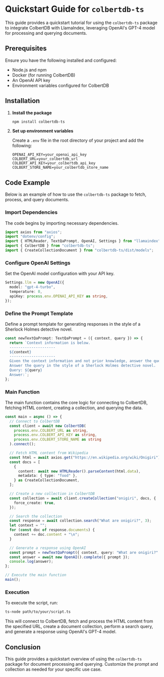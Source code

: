 # Quickstart Guide for `colbertdb-ts`

This guide provides a quickstart tutorial for using the `colbertdb-ts` package to integrate ColbertDB with LlamaIndex, leveraging OpenAI's GPT-4 model for processing and querying documents.

## Prerequisites

Ensure you have the following installed and configured:

- Node.js and npm
- Docker (for running ColbertDB)
- An OpenAI API key
- Environment variables configured for ColbertDB

## Installation

1. **Install the package**

   ```sh
   npm install colbertdb-ts
   ```

2. **Set up environment variables**

   Create a `.env` file in the root directory of your project and add the following:

   ```env
   OPENAI_API_KEY=your_openai_api_key
   COLBERT_URL=your_colbertdb_url
   COLBERT_API_KEY=your_colbertdb_api_key
   COLBERT_STORE_NAME=your_colbertdb_store_name
   ```

## Code Example

Below is an example of how to use the `colbertdb-ts` package to fetch, process, and query documents.

### Import Dependencies

The code begins by importing necessary dependencies.

```typescript
import axios from "axios";
import "dotenv/config";
import { HTMLReader, TextQaPrompt, OpenAI, Settings } from "llamaindex";
import { ColbertDB } from "colbertdb-ts";
import { CreateCollectionDocument } from "colbertdb-ts/dist/models";
```

### Configure OpenAI Settings

Set the OpenAI model configuration with your API key.

```typescript
Settings.llm = new OpenAI({
  model: "gpt-4-turbo",
  temperature: 0,
  apiKey: process.env.OPENAI_API_KEY as string,
});
```

### Define the Prompt Template

Define a prompt template for generating responses in the style of a Sherlock Holmes detective novel.

```typescript
const newTextQaPrompt: TextQaPrompt = ({ context, query }) => {
  return `Context information is below.
  ---------------------
  ${context}
  ---------------------
  Given the context information and not prior knowledge, answer the query.
  Answer the query in the style of a Sherlock Holmes detective novel.
  Query: ${query}
  Answer:`;
};
```

### Main Function

The main function contains the core logic for connecting to ColbertDB, fetching HTML content, creating a collection, and querying the data.

```typescript
const main = async () => {
  // Connect to ColbertDB
  const client = await new ColbertDB(
    process.env.COLBERT_URL as string,
    process.env.COLBERT_API_KEY as string,
    process.env.COLBERT_STORE_NAME as string
  ).connect();

  // Fetch HTML content from Wikipedia
  const html = await axios.get("https://en.wikipedia.org/wiki/Onigiri");
  const docs = [
    {
      content: await new HTMLReader().parseContent(html.data),
      metadata: { type: "food" },
    } as CreateCollectionDocument,
  ];

  // Create a new collection in ColbertDB
  const collection = await client.createCollection("onigiri", docs, {
    force_create: true,
  });

  // Search the collection
  const response = await collection.search("What are onigiri?", 3);
  let context = "";
  for (const doc of response.documents) {
    context += doc.content + "\n";
  }

  // Generate a response using OpenAI
  const prompt = newTextQaPrompt({ context, query: "What are onigiri?" });
  const answer = await new OpenAI().complete({ prompt });
  console.log(answer);
};

// Execute the main function
main();
```

### Execution

To execute the script, run:

```sh
ts-node path/to/your/script.ts
```

This will connect to ColbertDB, fetch and process the HTML content from the specified URL, create a document collection, perform a search query, and generate a response using OpenAI's GPT-4 model.

## Conclusion

This guide provides a quickstart overview of using the `colbertdb-ts` package for document processing and querying. Customize the prompt and collection as needed for your specific use case.